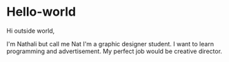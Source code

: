 # Hello-world

Hi outside world,

I'm Nathali but call me Nat
I'm a graphic designer student.
I want to learn programming and advertisement. 
My perfect job would be creative director. 
